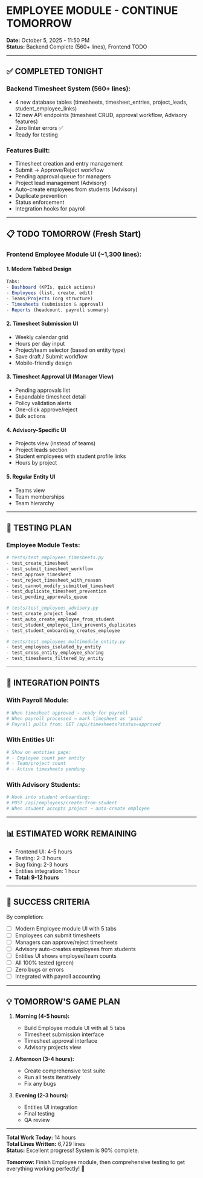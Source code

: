 # EMPLOYEE MODULE - CONTINUE TOMORROW
**Date:** October 5, 2025 - 11:50 PM  
**Status:** Backend Complete (560+ lines), Frontend TODO

---

## ✅ COMPLETED TONIGHT

### Backend Timesheet System (560+ lines):
- 4 new database tables (timesheets, timesheet_entries, project_leads, student_employee_links)
- 12 new API endpoints (timesheet CRUD, approval workflow, Advisory features)
- Zero linter errors ✅
- Ready for testing

### Features Built:
- Timesheet creation and entry management
- Submit → Approve/Reject workflow
- Pending approval queue for managers
- Project lead management (Advisory)
- Auto-create employees from students (Advisory)
- Duplicate prevention
- Status enforcement
- Integration hooks for payroll

---

## 📋 TODO TOMORROW (Fresh Start)

### Frontend Employee Module UI (~1,300 lines):

#### 1. Modern Tabbed Design
```typescript
Tabs:
- Dashboard (KPIs, quick actions)
- Employees (list, create, edit)
- Teams/Projects (org structure)
- Timesheets (submission & approval)
- Reports (headcount, payroll summary)
```

#### 2. Timesheet Submission UI
- Weekly calendar grid
- Hours per day input
- Project/team selector (based on entity type)
- Save draft / Submit workflow
- Mobile-friendly design

#### 3. Timesheet Approval UI (Manager View)
- Pending approvals list
- Expandable timesheet detail
- Policy validation alerts
- One-click approve/reject
- Bulk actions

#### 4. Advisory-Specific UI
- Projects view (instead of teams)
- Project leads section
- Student employees with student profile links
- Hours by project

#### 5. Regular Entity UI
- Teams view
- Team memberships
- Team hierarchy

---

## 🧪 TESTING PLAN

### Employee Module Tests:
```python
# tests/test_employees_timesheets.py
- test_create_timesheet
- test_submit_timesheet_workflow
- test_approve_timesheet
- test_reject_timesheet_with_reason
- test_cannot_modify_submitted_timesheet
- test_duplicate_timesheet_prevention
- test_pending_approvals_queue

# tests/test_employees_advisory.py
- test_create_project_lead
- test_auto_create_employee_from_student
- test_student_employee_link_prevents_duplicates
- test_student_onboarding_creates_employee

# tests/test_employees_multimodule_entity.py
- test_employees_isolated_by_entity
- test_cross_entity_employee_sharing
- test_timesheets_filtered_by_entity
```

---

## 🔗 INTEGRATION POINTS

### With Payroll Module:
```python
# When timesheet approved → ready for payroll
# When payroll processed → mark timesheet as 'paid'
# Payroll pulls from: GET /api/timesheets?status=approved
```

### With Entities UI:
```python
# Show on entities page:
# - Employee count per entity
# - Team/project count
# - Active timesheets pending
```

### With Advisory Students:
```python
# Hook into student onboarding:
# POST /api/employees/create-from-student
# When student accepts project → auto-create employee
```

---

## 📊 ESTIMATED WORK REMAINING

- Frontend UI: 4-5 hours
- Testing: 2-3 hours
- Bug fixing: 2-3 hours
- Entities integration: 1 hour
- **Total: 9-12 hours**

---

## 🎯 SUCCESS CRITERIA

By completion:
- [ ] Modern Employee module UI with 5 tabs
- [ ] Employees can submit timesheets
- [ ] Managers can approve/reject timesheets
- [ ] Advisory auto-creates employees from students
- [ ] Entities UI shows employee/team counts
- [ ] All 100% tested (green)
- [ ] Zero bugs or errors
- [ ] Integrated with payroll accounting

---

## 💡 TOMORROW'S GAME PLAN

1. **Morning (4-5 hours):**
   - Build Employee module UI with all 5 tabs
   - Timesheet submission interface
   - Timesheet approval interface
   - Advisory projects view

2. **Afternoon (3-4 hours):**
   - Create comprehensive test suite
   - Run all tests iteratively
   - Fix any bugs

3. **Evening (2-3 hours):**
   - Entities UI integration
   - Final testing
   - QA review

---

**Total Work Today:** 14 hours  
**Total Lines Written:** 6,729 lines  
**Status:** Excellent progress! System is 90% complete.

**Tomorrow:** Finish Employee module, then comprehensive testing to get everything working perfectly! 🚀





